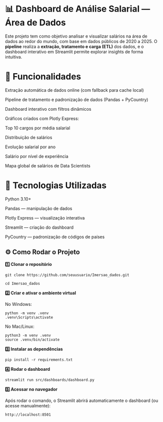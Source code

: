 # 📊 Dashboard de Análise Salarial — Área de Dados

Este projeto tem como objetivo analisar e visualizar salários na área de dados ao redor do mundo, com base em dados públicos de 2020 a 2025.
O **pipeline** realiza a **extração, tratamento e carga (ETL)** dos dados, e o dashboard interativo em Streamlit permite explorar insights de forma intuitiva.

# 🚀 Funcionalidades

Extração automática de dados online (com fallback para cache local)

Pipeline de tratamento e padronização de dados (Pandas + PyCountry)

Dashboard interativo com filtros dinâmicos

Gráficos criados com Plotly Express:

Top 10 cargos por média salarial

Distribuição de salários

Evolução salarial por ano

Salário por nível de experiência

Mapa global de salários de Data Scientists

# 🧠 Tecnologias Utilizadas

Python 3.10+

Pandas — manipulação de dados

Plotly Express — visualização interativa

Streamlit — criação do dashboard

PyCountry — padronização de códigos de países


## ⚙️ Como Rodar o Projeto
**1️⃣ Clonar o repositório**

```
git clone https://github.com/seuusuario/Imersao_dados.git

cd Imersao_dados
```

**2️⃣ Criar e ativar o ambiente virtual**

No Windows:

```
python -m venv .venv
.venv\Scripts\activate
```
 



No Mac/Linux:
```
python3 -m venv .venv
source .venv/bin/activate
```

**3️⃣ Instalar as dependências**
```
pip install -r requirements.txt
```

**4️⃣ Rodar o dashboard**
```
streamlit run src/dashboards/dashboard.py
```

**5️⃣ Acessar no navegador**

Após rodar o comando, o Streamlit abrirá automaticamente o dashboard (ou acesse manualmente):
```
http://localhost:8501
```